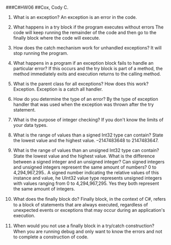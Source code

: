 ###C#HW06
##Cox, Cody C.

1. What is an exception?
An exception is an error in the code.

1. What happens in a try block if the program executes without errors
The code will keep running the remainder of the code and then go to the finally block where the code will execute.

1. How does the catch mechanism work for unhandled exceptions?
It will stop running the program.

1. What happens in a program if an exception block fails to handle an particular error?
If this occurs and the try block is part of a method, the method immediately exits and execution returns to the calling method.

1. What is the parent class for all exceptions? How does this work?
Exception. Exception is a catch all handler.

1. How do you determine the type of an error?
By the type of exception handler that was used when the exception was thrown after the try statement.

1.  What is the purpose of integer checking?
If you don't know the limits of your data types.

1. What is the range of values than a signed Int32 type can contain? State the lowest value and the highest value.
–2147483648 to 2147483647.

1. What is the range of values than an unsigned Int32 type can contain? State the lowest value and the highest value. What is the diﬀerence between a signed integer and an unsigned integer? Can signed integers and unsigned integers represent the same amount of numbers?
0 to 4,294,967,295.. A signed number indicating the relative values of this instance and value, he UInt32 value type represents unsigned integers with values ranging from 0 to 4,294,967,295. Yes they both represent the same amount of integers.

1. What does the ﬁnally block do?
Finally block, in the context of C#, refers to a block of statements that are always executed, regardless of unexpected events or exceptions that may occur during an application's execution.

1. When would you not use a ﬁnally block in a try/catch construction?
When you are running debug and only want to know the errors and not to complete a construction of code.
